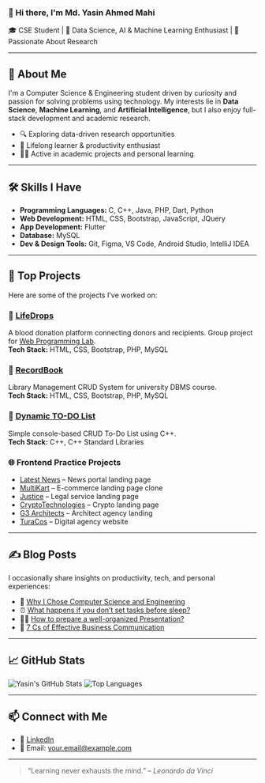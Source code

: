 ### 👋 Hi there, I'm Md. Yasin Ahmed Mahi

🎓 CSE Student | 🤖 Data Science, AI & Machine Learning Enthusiast | 🔬 Passionate About Research

---

## 💫 About Me

I'm a Computer Science & Engineering student driven by curiosity and passion for solving problems using technology. My interests lie in **Data Science**, **Machine Learning**, and **Artificial Intelligence**, but I also enjoy full-stack development and academic research.

- 🔍 Exploring data-driven research opportunities
- 🧠 Lifelong learner & productivity enthusiast
- 👨‍💻 Active in academic projects and personal learning

---

## 🛠️ Skills I Have

- **Programming Languages:** C, C++, Java, PHP, Dart, Python  
- **Web Development:** HTML, CSS, Bootstrap, JavaScript, JQuery  
- **App Development:** Flutter  
- **Database:** MySQL  
- **Dev & Design Tools:** Git, Figma, VS Code, Android Studio, IntelliJ IDEA  

---

## 🚀 Top Projects

Here are some of the projects I've worked on:

### 🔗 [LifeDrops](https://bcoderapp.github.io/LifeDrops/)
A blood donation platform connecting donors and recipients. Group project for [Web Programming Lab](https://github.com/mdyasinahmed/CSE-323_WebProgrammingLab).  
**Tech Stack:** HTML, CSS, Bootstrap, PHP, MySQL

### 🔗 [RecordBook](https://github.com/mdyasinahemd/dbms.RecordBook_Server)
Library Management CRUD System for university DBMS course.  
**Tech Stack:** HTML, CSS, Bootstrap, PHP, MySQL

### 🔗 [Dynamic TO-DO List](https://github.com/mdyasinahmed/dynamic-todo-list-with-cpp)
Simple console-based CRUD To-Do List using C++.  
**Tech Stack:** C++, C++ Standard Libraries

### 🌐 Frontend Practice Projects
- [Latest News](https://mdyasinahmed.github.io/web.newsportal_landingpage_demo/) – News portal landing page  
- [MultiKart](https://mdyasinahmed.github.io/web.MultiKart/) – E-commerce landing page clone  
- [Justice](https://justice-landing-page0.netlify.app/) – Legal service landing page  
- [CryptoTechnologies](https://mdyasinahmed.github.io/web.Bitcoin/) – Crypto landing page  
- [G3 Architects](https://mdyasinahmed.github.io/web.agency-G3-Architects/) – Architect agency landing  
- [TuraCos](https://mdyasinahmed.github.io/web.TuraCos/) – Digital agency website  

---

## ✍️ Blog Posts

I occasionally share insights on productivity, tech, and personal experiences:

- 📘 [Why I Chose Computer Science and Engineering](https://www.linkedin.com/pulse/why-i-chose-computer-science-engineering-journey-passion-mahi-2eu2f)
- ⏰ [What happens if you don’t set tasks before sleep?](https://medium.com/@md_yasinahmed/what-happens-if-you-dont-set-tasks-for-the-next-day-before-going-to-sleep-6b2bc875aea)
- 🧑‍🏫 [How to prepare a well-organized Presentation?](https://medium.com/@md_yasinahmed/how-to-prepare-a-well-organized-presentation-dfc332f47dff)
- 📢 [7 Cs of Effective Business Communication](https://medium.com/@md_yasinahmed/7-cs-of-an-effective-business-communication-in-a-nutshell-4a2779e74460)

---

## 📈 GitHub Stats

![Yasin's GitHub Stats](https://github-readme-stats.vercel.app/api?username=mdyasinahmed&show_icons=true&theme=radical)
![Top Languages](https://github-readme-stats.vercel.app/api/top-langs/?username=mdyasinahmed&layout=compact&theme=radical)

---

## 📫 Connect with Me

- 🔗 [LinkedIn](https://www.linkedin.com/in/mdyasiin/)
- 📧 Email: your.email@example.com

---

> “Learning never exhausts the mind.” – *Leonardo da Vinci*
